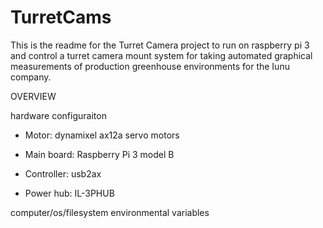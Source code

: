 # TurretCams

This is the readme for the Turret Camera project to run on raspberry pi 3 and control a 
turret camera mount system for taking automated graphical measurements of production
greenhouse environments for the Iunu company.

OVERVIEW

hardware configuraiton

* Motor:	dynamixel ax12a servo motors

* Main board: Raspberry Pi 3 model B

* Controller: usb2ax

* Power hub: IL-3PHUB

computer/os/filesystem environmental variables
